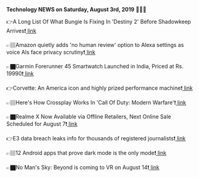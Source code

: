 <b>Technology NEWS on Saturday, August 3rd, 2019</b> 📡📡📡 

👉A Long List Of What Bungie Is Fixing In 'Destiny 2' Before Shadowkeep Arrives❗️<a href='https://www.google.com/url?rct=j&sa=t&url=https://www.forbes.com/sites/paultassi/2019/08/03/a-long-list-of-what-bungie-is-fixing-in-destiny-2-before-shadowkeep-arrives/&ct=ga&cd=CAIyGmVjZmViYzNiZjFkNzQyNDM6Y29tOmVuOlVT&usg=AFQjCNHYCpm9AFox1CqrGPcw2KcTkYPvVA'> link</a>

👉🏽Amazon quietly adds 'no human review' option to Alexa settings as voice AIs face privacy scrutiny❗️<a href='https://www.google.com/url?rct=j&sa=t&url=https://techcrunch.com/2019/08/03/amazon-quietly-adds-no-human-review-option-to-alexa-as-voice-ais-face-privacy-scrutiny/&ct=ga&cd=CAIyGmVjZmViYzNiZjFkNzQyNDM6Y29tOmVuOlVT&usg=AFQjCNHxvhDwznB-7DFYJuagqgvRQ7UDsw'> link</a>

👉🏿Garmin Forerunner 45 Smartwatch Launched in India, Priced at Rs. 19990❗️<a href='https://www.google.com/url?rct=j&sa=t&url=https://gadgets.ndtv.com/wearables/news/garmin-forerunner-45-price-in-india-rs-19990-launch-features-sale-2079870&ct=ga&cd=CAIyGmVjZmViYzNiZjFkNzQyNDM6Y29tOmVuOlVT&usg=AFQjCNEFPlYDO3VwWaI3r-I2NpB1dQaeAQ'> link</a>

👉Corvette: An America icon and highly prized performance machine❗️<a href='https://www.google.com/url?rct=j&sa=t&url=https://www.postandcourier.com/automotive/corvette-an-america-icon-and-highly-prized-performance-machine/article_71cc594c-b3c3-11e9-9729-9778f45cfc90.html&ct=ga&cd=CAIyGmVjZmViYzNiZjFkNzQyNDM6Y29tOmVuOlVT&usg=AFQjCNHDjH0wAwccQEHq2IQQr2Y1ThELdw'> link</a>

👉🏽Here's How Crossplay Works In 'Call Of Duty: Modern Warfare'❗️<a href='https://www.google.com/url?rct=j&sa=t&url=https://www.forbes.com/sites/erikkain/2019/08/03/heres-how-crossplay-works-in-call-of-duty-modern-warfare/&ct=ga&cd=CAIyGmVjZmViYzNiZjFkNzQyNDM6Y29tOmVuOlVT&usg=AFQjCNHhpZzXYG0CrUPsl4jeKP-mTH0rkg'> link</a>

👉🏿Realme X Now Available via Offline Retailers, Next Online Sale Scheduled for August 7❗️<a href='https://www.google.com/url?rct=j&sa=t&url=https://gadgets.ndtv.com/mobiles/news/realme-x-offline-availability-august-3-price-in-india-next-online-sale-august-7-2079851&ct=ga&cd=CAIyGmVjZmViYzNiZjFkNzQyNDM6Y29tOmVuOlVT&usg=AFQjCNH3ScBGgnIbfEw4s3S7xR1ui-QEbg'> link</a>

👉E3 data breach leaks info for thousands of registered journalists❗️<a href='https://www.google.com/url?rct=j&sa=t&url=https://www.engadget.com/2019/08/03/e3-data-breach-media/&ct=ga&cd=CAIyGmVjZmViYzNiZjFkNzQyNDM6Y29tOmVuOlVT&usg=AFQjCNExAncIHhckQGnkUPsqtoKnmV0MKg'> link</a>

👉🏽12 Android apps that prove dark mode is the only mode❗️<a href='https://www.google.com/url?rct=j&sa=t&url=https://www.cnet.com/how-to/12-android-apps-that-prove-dark-mode-is-the-only-mode/&ct=ga&cd=CAIyGmVjZmViYzNiZjFkNzQyNDM6Y29tOmVuOlVT&usg=AFQjCNGqva25MPve9o0sm9gVtYBx-MXZzg'> link</a>

👉🏿No Man's Sky: Beyond is coming to VR on August 14❗️<a href='https://www.google.com/url?rct=j&sa=t&url=https://venturebeat.com/2019/08/03/no-mans-sky-beyond-is-coming-to-vr-on-august-14/&ct=ga&cd=CAIyGmVjZmViYzNiZjFkNzQyNDM6Y29tOmVuOlVT&usg=AFQjCNHN5Fqtp3p42V7SfmFATOB-UxTvKg'> link</a>

